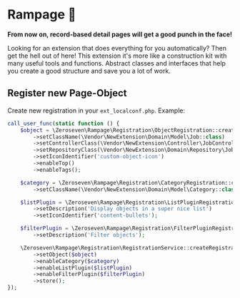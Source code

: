 # Rampage 🤬

**From now on, record-based detail pages will get a good punch in the face!**

Looking for an extension that does everything for you automatically? Then get the hell out of here! This extension it's
more like a construction kit with many useful tools and functions. Abstract classes and interfaces that help you create
a good structure and save you a lot of work.


## Register new Page-Object

Create new registration in your `ext_localconf.php`. Example:

```php
call_user_func(static function () {
    $object = \Zeroseven\Rampage\Registration\ObjectRegistration::create('Page-Object')
        ->setClassName(\Vendor\NewExtension\Domain\Model\Job::class)
        ->setControllerClass(\Vendor\NewExtension\Controller\JobController::class)
        ->setRepositoryClass(\Vendor\NewExtension\Domain\Repository\JobRepository::class)
        ->setIconIdentifier('custom-object-icon')
        ->enableTop()
        ->enableTags();

    $category = \Zeroseven\Rampage\Registration\CategoryRegistration::create('Object-Category')
        ->setClassName(\Vendor\NewExtension\Domain\Model\Category::class);

    $listPlugin = \Zeroseven\Rampage\Registration\ListPluginRegistration::create('Object-List')
        ->setDescription('Display objects in a super nice list')
        ->setIconIdentifier('content-bullets');

    $filterPlugin = \Zeroseven\Rampage\Registration\FilterPluginRegistration::create('Object-Filter')
        ->setDescription('Filter objects');

    \Zeroseven\Rampage\Registration\RegistrationService::createRegistration('new_extension')
        ->setObject($object)
        ->enableCategory($category)
        ->enableListPlugin($listPlugin)
        ->enableFilterPlugin($filterPlugin)
        ->store();
});
```

